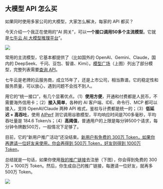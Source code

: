 ## 大模型 API 怎么买

如果同时使用多家公司的大模型，大家怎么解决，每家的 API 都买？

今天介绍一个我正在使用的“AI 网关”，可以**一个接口调用50多个主流模型**。它就是[七牛云 AI 大模型推理平台](https://s.qiniu.com/JrUbmm)”。

![](https://cdn.beekka.com/blogimg/asset/202510/bg2025102313.webp)

常用的主流模型，它基本都提供了（比如国外的 OpenAI、Gemini、Claude，国内的 DeepSeek、千问、豆包、智谱、Kimi）。[模型广场](https://t.wangbase.com/AR4lw)（上图）列出了部分模型，完整列表需要[查询 API](https://developer.qiniu.com/aitokenapi/13000/claude-inference-api#3)。

七牛云是老牌的云服务商，成立15年了，还是上市公司，相当靠谱。它的稳定性和服务质量，可以放心，遇到问题不会找不到人。

用它的“统一接口”，有几个显著优点。（1）**使用方便**，开通和付费都是人民币，不需要海外信用卡；（2）**接入简单**，各种的 AI 客户端、IDE、命令行、MCP 都可以接入，支持 OpenAI/Claude 两种 API 格式，鉴权与计费都是统一的；（3）**低延迟 + 高吞吐**，使用 [AIPerf](https://www.aiperf.top/test) 测它调用谷歌模型，平均响应时间是700多毫秒，平均吞吐量是 184.6 Token/s；（4）**高阈值**，普通用户的上限是每分钟500个请求，每分钟令牌数500万，一般情况下足够了。

目前，它的“新用户推广活动”还没结束。<u>新用户有免费的 300万 Token，如果你再邀请一位好友来使用，你会再得到 500万 Token，好友则得到 1000万 Token</u>。

总结就是一句话，如果你使用[我的推广链接](https://s.qiniu.com/JrUbmm)去注册（下图），你会得到免费的 300万 + 1000万 Token。然后，你生成自己的推广链接，每邀请一位好友，就再多 500万 Token。

![](https://cdn.beekka.com/blogimg/asset/202510/bg2025102202.webp)
